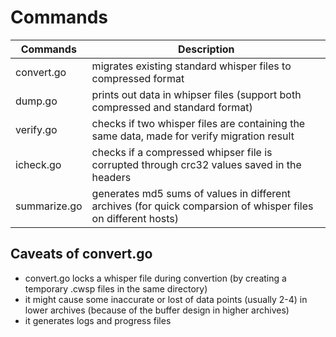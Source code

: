 # Commands

| Commands | Description |
| --- | --- |
| convert.go | migrates existing standard whisper files to compressed format |
| dump.go | prints out data in whipser files (support both compressed and standard format) |
| verify.go | checks if two whisper files are containing the same data, made for verify migration result |
| icheck.go | checks if a compressed whipser file is corrupted through crc32 values saved in the headers |
| summarize.go | generates md5 sums of values in different archives (for quick comparsion of whisper files on different hosts) |

## Caveats of convert.go

* convert.go locks a whisper file during convertion (by creating a temporary .cwsp files in the same directory)
* it might cause some inaccurate or lost of data points (usually 2-4) in lower archives (because of the buffer design in higher archives)
* it generates logs and progress files
